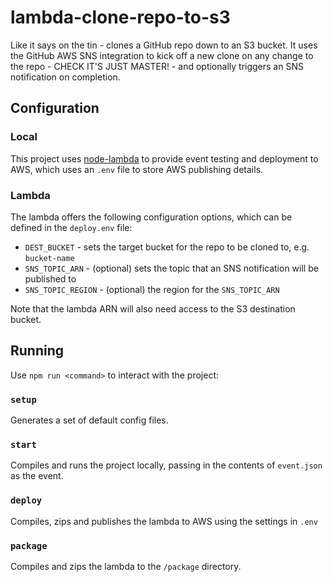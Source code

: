 # lambda-clone-repo-to-s3

Like it says on the tin - clones a GitHub repo down to an S3 bucket. It uses the GitHub AWS SNS integration to kick off a new clone on any change to the repo - CHECK IT'S JUST MASTER! - and optionally triggers an SNS notification on completion.

## Configuration

### Local

This project uses [node-lambda](https://github.com/motdotla/node-lambda) to provide event testing and deployment to AWS, which uses an `.env` file to store AWS publishing details.

### Lambda

The lambda offers the following configuration options, which can be defined in the `deploy.env` file:

- `DEST_BUCKET` - sets the target bucket for the repo to be cloned to, e.g. `bucket-name`
- `SNS_TOPIC_ARN` - (optional) sets the topic that an SNS notification will be published to
- `SNS_TOPIC_REGION` - (optional) the region for the `SNS_TOPIC_ARN`

Note that the lambda ARN will also need access to the S3 destination bucket.

## Running

Use `npm run <command>` to interact with the project:

### `setup`

Generates a set of default config files.

### `start`

Compiles and runs the project locally, passing in the contents of `event.json` as the event.

### `deploy`

Compiles, zips and publishes the lambda to AWS using the settings in `.env`

### `package`

Compiles and zips the lambda to the `/package` directory.
